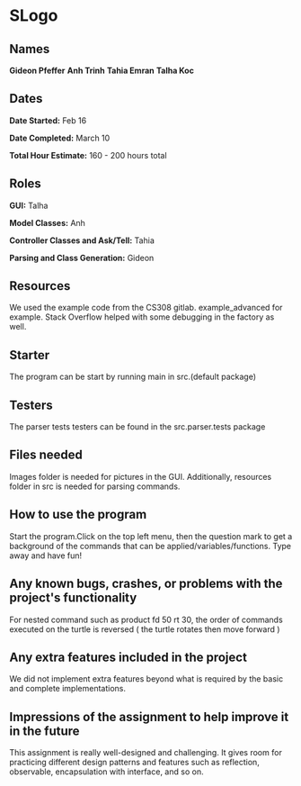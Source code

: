 # SLogo

## Names 

**Gideon Pfeffer** **Anh Trinh** **Tahia Emran** **Talha Koc**

## Dates

**Date Started:** Feb 16

**Date Completed:** March 10

**Total Hour Estimate:** 160 - 200 hours total

## Roles

**GUI:** Talha

**Model Classes:** Anh

**Controller Classes and Ask/Tell:** Tahia

**Parsing and Class Generation:** Gideon

## Resources

We used the example code from the CS308 gitlab. example_advanced for example. Stack Overflow helped with some debugging in the factory as well. 

## Starter

The program can be start by running main in src.(default package) 

## Testers

The parser tests testers can be found in the src.parser.tests package

## Files needed 

Images folder is needed for pictures in the GUI. Additionally, resources folder in src is needed for parsing commands. 

## How to use the program

Start the program.Click on the top left menu, then the question mark to get a background of the commands that can be applied/variables/functions. Type away and have fun!

## Any known bugs, crashes, or problems with the project's functionality

For nested command such as product fd 50 rt 30, the order of commands executed on the turtle is reversed ( the turtle rotates then move forward ) 

## Any extra features included in the project

We did not implement extra features beyond what is required by the basic and complete implementations. 

## Impressions of the assignment to help improve it in the future

This assignment is really well-designed and challenging. It gives room for practicing different design patterns and features such as reflection, observable,  encapsulation with interface, and so on.